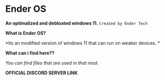# Ender OS
**An optimalized and debloated windows 11.**
``Created by Ender Tech``

**What is Ender OS?**

*Its an modified version of windows 11 that can run on weaker devices. *

**What can i find here??**

*You can find files that are used in that mod.*

**OFFICIAL DISCORD SERVER LINK**

